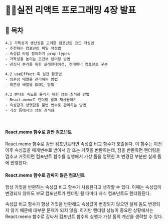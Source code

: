 # 👩‍💻실전 리액트 프로그래밍 4장 발표

## 🚩 목차

```
4.1 가독성과 생산성을 고려한 컴포넌트 코드 작성법
- 추천하는 컴포넌트 파일 작성법
- 속성값 타입 정의하기 prop-types
- 가독성을 높이는 조건부 렌더링 방법
- 관심사 분리를 위한 프레젠테이션, 컨테이너 컴포넌트 구분

4.2 useEffect 훅 실전 활용법
- 의존성 배열을 관리하는 방법
- 의존성 배열을 없애는 방법

4.3 렌더링 속도를 올리기 위한 성능 최적화 방법
- React.memo로 렌더링 결과 재사용하기
- 속성값과 상탯값을 불변 변수로 관리하는 방법
- 가상 돔에서의 성능 최적화
```

<br>

#### React.memo 함수로 감싼 컴포넌트

React.memo 함수로 감싼 컴포넌트라면 속성값 비교 함수가 호출된다. 이 함수는 이전 이후 속성값을 매개변수로 받아서 참 또는 거짓을 반환하는데, 참을 반환하면 렌더링을 멈추고 거짓이면 컴포넌트 함수를 실행해서 가상 돔을 업뎃한 후 변경된 부분만 실제 돔에 반영한다.

#### React.memo 함수로 감싸지 않은 컴포넌트

항상 거짓을 반환하는 속성값 비교 함수가 사용된다고 생각할 수 있다. 이때는 속성값이 변경되지 않아도 부모 컴포넌트가 렌더링 될 때마다 자식 컴포넌트도 렌더링된다.

속성값 비교 함수가 항상 거짓을 반환해도 속성값이 변경되지 않으면 실제 돔도 변경되지 않기 때문에 대부분 문제가 되지 않음. 하지만 렌더링 성능이 중요한 상황에서는 React.memo 함수로 감싸서 컴포넌트 함수의 실행과 가상 돔의 계산을 생략할 수 있다.
